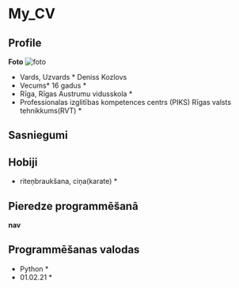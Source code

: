 # My_CV
## Profile
**Foto**
![foto](https://media.discordapp.net/attachments/783352004881547264/805793131655462932/unknown.png?width=464&height=630)
* Vards, Uzvards * Deniss Kozlovs
* Vecums* 16 gadus * 
* Rīga, Rīgas Austrumu vidusskola *
* Professionalas izglitības kompetences centrs (PIKS) Rīgas valsts tehnikkums(RVT) *
## Sasniegumi
## Hobiji
* riteņbraukšana, ciņa(karate) *
## Pieredze programmēšanā
**nav**
## Programmēšanas valodas ##
* Python *
* 01.02.21 *

